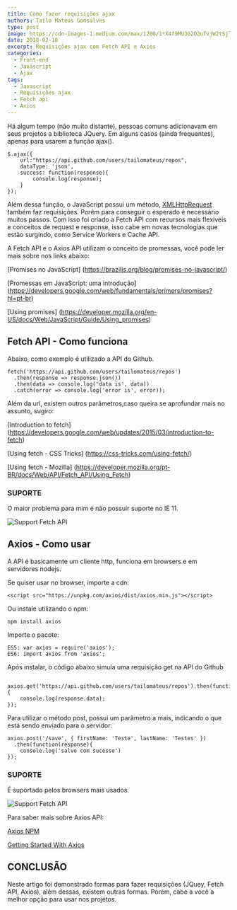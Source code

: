 ```yaml
---
title: Como fazer requisições ajax
authors: Tailo Mateus Gonsalves
type: post
image: https://cdn-images-1.medium.com/max/1200/1*X4f9MUJG2O2ufvjW2tSjlg.png
date: 2018-02-18
excerpt: Requisições ajax com Fetch API e Axios
categories:
  - Front-end
  - Javascript
  - Ajax
tags:
  - Javascript
  - Requisições ajax
  - Fetch api
  - Axios
---
```


Há algum tempo (não muito distante), pessoas comuns adicionavam em seus projetos a biblioteca JQuery.
Em alguns casos (ainda frequentes), apenas para usarem a função ajax().

```
$.ajax({
    url:"https://api.github.com/users/tailomateus/repos",
    dataType: 'json',
    success: function(response){
		console.log(response);
    }
});
```

Além dessa função, o JavaScript possui um método, 
[XMLHttpRequest](https://developer.mozilla.org/pt-BR/docs/Web/API/XMLHttpRequest) também faz requisições.
Porém para conseguir o esperado é necessário muitos passos. 
Com isso foi criado a Fetch API com recursos mais flexíveis e conceitos de request e response, 
isso cabe em novas tecnologias que estão surgindo, como Service Workers e Cache API.

A Fetch API e o Axios API utilizam o conceito de promessas, você pode ler mais sobre nos links abaixo:

[Promises no JavaScript] (https://braziljs.org/blog/promises-no-javascript/)

[Promessas em JavaScript: uma introdução] (https://developers.google.com/web/fundamentals/primers/promises?hl=pt-br)

[Using promises] (https://developer.mozilla.org/en-US/docs/Web/JavaScript/Guide/Using_promises)

## Fetch API - Como funciona

Abaixo, como exemplo é utilizado a API do Github. 

```
fetch('https://api.github.com/users/tailomateus/repos')
  .then(response => response.json())
  .then(data => console.log('data is', data))
  .catch(error => console.log('error is', error));
```
Além da url, existem outros parâmetros,caso queira se aprofundar mais no assunto, sugiro:

[Introduction to fetch] (https://developers.google.com/web/updates/2015/03/introduction-to-fetch)

[Using fetch - CSS Tricks] (https://css-tricks.com/using-fetch/)

[Using fetch - Mozilla] (https://developer.mozilla.org/pt-BR/docs/Web/API/Fetch_API/Using_Fetch)


### SUPORTE 

O maior problema para mim é não possuir suporte no IE 11.

![Support Fetch API](https://tailomateus.github.io/images/support_fetch.png)


## Axios - Como usar

A API é basicamente um cliente http, funciona em browsers e em servidores nodejs. 

Se quiser usar no browser, importe a cdn:

```
<script src="https://unpkg.com/axios/dist/axios.min.js"></script>
```

Ou instale utilizando o npm: 

```
npm install axios
```

Importe o pacote: 

```
ES5: var axios = require('axios'); 
ES6: import axios from 'axios';
```


Após instalar, o código abaixo simula uma requisição get na API do Github


```

axios.get('https://api.github.com/users/tailomateus/repos').then(function(response){
    console.log(response.data); 
}); 

```

Para utilizar o método post, possui um parâmetro a mais, indicando o que está sendo enviado para o servidor: 

```
axios.post('/save', { firstName: 'Teste', lastName: 'Testes' })
  .then(function(response){
    console.log('salvo com sucesso')
});
```

### SUPORTE

É suportado pelos browsers mais usados.

![Support Fetch API](https://tailomateus.github.io/images/support_axios.png)

Para saber mais sobre Axios API:

[Axios NPM](https://www.npmjs.com/package/axios)

[Getting Started With Axios](https://medium.com/codingthesmartway-com-blog/getting-started-with-axios-166cb0035237)

## CONCLUSÃO

Neste artigo foi demonstrado formas para fazer requisições (JQuey, Fetch API, Axios), além dessas, existem outras formas. Porém, 
cabe a você a melhor opção para usar nos projetos.
